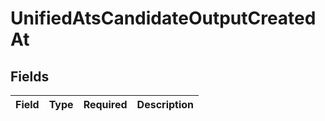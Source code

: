 # UnifiedAtsCandidateOutputCreatedAt


## Fields

| Field       | Type        | Required    | Description |
| ----------- | ----------- | ----------- | ----------- |